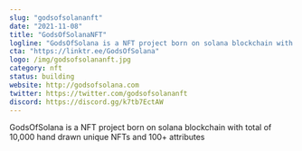 ```yaml
---
slug: "godsofsolananft"
date: "2021-11-08"
title: "GodsOfSolanaNFT"
logline: "GodsOfSolana is a NFT project born on solana blockchain with total of 10,000 hand drawn unique NFTs and 100+ attributes"
cta: "https://linktr.ee/GodsOfSolana"
logo: /img/godsofsolananft.jpg
category: nft
status: building
website: http://godsofsolana.com
twitter: https://twitter.com/godsofsolananft
discord: https://discord.gg/k7tb7EctAW
---
```


GodsOfSolana is a NFT project born on solana blockchain with total of 10,000 hand drawn unique NFTs and 100+ attributes
